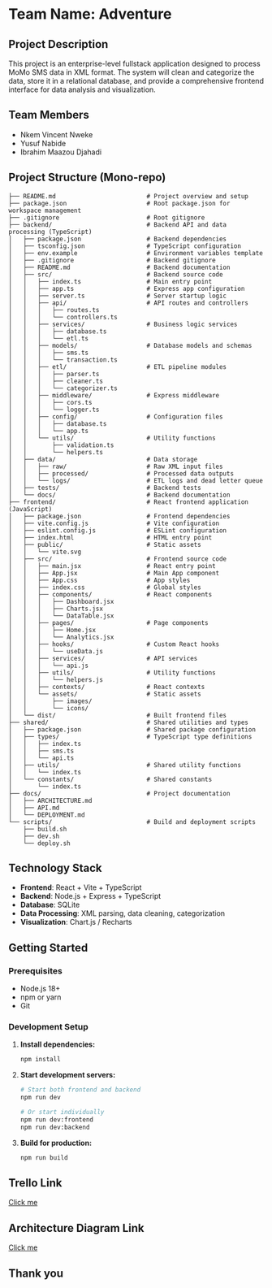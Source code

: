 # Team Name: Adventure

## Project Description

This project is an enterprise-level fullstack application designed to process MoMo SMS data in XML format. The system will clean and categorize the data, store it in a relational database, and provide a comprehensive frontend interface for data analysis and visualization.

## Team Members

- Nkem Vincent Nweke
- Yusuf Nabide
- Ibrahim Maazou Djahadi

## Project Structure (Mono-repo)

```
├── README.md                         # Project overview and setup
├── package.json                      # Root package.json for workspace management
├── .gitignore                        # Root gitignore
├── backend/                          # Backend API and data processing (TypeScript)
│   ├── package.json                  # Backend dependencies
│   ├── tsconfig.json                 # TypeScript configuration
│   ├── env.example                   # Environment variables template
│   ├── .gitignore                    # Backend gitignore
│   ├── README.md                     # Backend documentation
│   ├── src/                          # Backend source code
│   │   ├── index.ts                  # Main entry point
│   │   ├── app.ts                    # Express app configuration
│   │   ├── server.ts                 # Server startup logic
│   │   ├── api/                      # API routes and controllers
│   │   │   ├── routes.ts
│   │   │   └── controllers.ts
│   │   ├── services/                 # Business logic services
│   │   │   ├── database.ts
│   │   │   └── etl.ts
│   │   ├── models/                   # Database models and schemas
│   │   │   ├── sms.ts
│   │   │   └── transaction.ts
│   │   ├── etl/                      # ETL pipeline modules
│   │   │   ├── parser.ts
│   │   │   ├── cleaner.ts
│   │   │   └── categorizer.ts
│   │   ├── middleware/               # Express middleware
│   │   │   ├── cors.ts
│   │   │   └── logger.ts
│   │   ├── config/                   # Configuration files
│   │   │   ├── database.ts
│   │   │   └── app.ts
│   │   └── utils/                    # Utility functions
│   │       ├── validation.ts
│   │       └── helpers.ts
│   ├── data/                         # Data storage
│   │   ├── raw/                      # Raw XML input files
│   │   ├── processed/                # Processed data outputs
│   │   └── logs/                     # ETL logs and dead letter queue
│   ├── tests/                        # Backend tests
│   └── docs/                         # Backend documentation
├── frontend/                         # React frontend application (JavaScript)
│   ├── package.json                  # Frontend dependencies
│   ├── vite.config.js                # Vite configuration
│   ├── eslint.config.js              # ESLint configuration
│   ├── index.html                    # HTML entry point
│   ├── public/                       # Static assets
│   │   └── vite.svg
│   ├── src/                          # Frontend source code
│   │   ├── main.jsx                  # React entry point
│   │   ├── App.jsx                   # Main App component
│   │   ├── App.css                   # App styles
│   │   ├── index.css                 # Global styles
│   │   ├── components/               # React components
│   │   │   ├── Dashboard.jsx
│   │   │   ├── Charts.jsx
│   │   │   └── DataTable.jsx
│   │   ├── pages/                    # Page components
│   │   │   ├── Home.jsx
│   │   │   └── Analytics.jsx
│   │   ├── hooks/                    # Custom React hooks
│   │   │   └── useData.js
│   │   ├── services/                 # API services
│   │   │   └── api.js
│   │   ├── utils/                    # Utility functions
│   │   │   └── helpers.js
│   │   ├── contexts/                 # React contexts
│   │   └── assets/                   # Static assets
│   │       ├── images/
│   │       └── icons/
│   └── dist/                         # Built frontend files
├── shared/                           # Shared utilities and types
│   ├── package.json                  # Shared package configuration
│   ├── types/                        # TypeScript type definitions
│   │   ├── index.ts
│   │   ├── sms.ts
│   │   └── api.ts
│   ├── utils/                        # Shared utility functions
│   │   └── index.ts
│   └── constants/                    # Shared constants
│       └── index.ts
├── docs/                             # Project documentation
│   ├── ARCHITECTURE.md
│   ├── API.md
│   └── DEPLOYMENT.md
└── scripts/                          # Build and deployment scripts
    ├── build.sh
    ├── dev.sh
    └── deploy.sh
```

## Technology Stack

- **Frontend**: React + Vite + TypeScript
- **Backend**: Node.js + Express + TypeScript
- **Database**: SQLite
- **Data Processing**: XML parsing, data cleaning, categorization
- **Visualization**: Chart.js / Recharts

## Getting Started

### Prerequisites

- Node.js 18+
- npm or yarn
- Git

### Development Setup

1. **Install dependencies:**

   ```bash
   npm install
   ```

2. **Start development servers:**

   ```bash
   # Start both frontend and backend
   npm run dev

   # Or start individually
   npm run dev:frontend
   npm run dev:backend
   ```

3. **Build for production:**
   ```bash
   npm run build
   ```

## Trello Link
[Click me](https://trello.com/invite/b/68bc46e9caee3d10c730abdc/ATTI6e30dc2aa5e0630fccc415b09ece3feaEF219F6D/adventure)

## Architecture Diagram Link
[Click me](https://www.mermaidchart.com/app/projects/b70ecf6c-d680-473d-82bd-c2d9c298423f/diagrams/d257d5be-241f-454c-9552-1b62c08fcebc/version/v0.1/edit)

## Thank you
